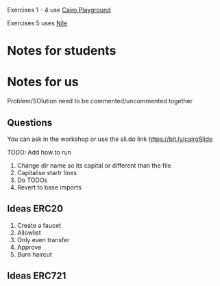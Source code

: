 Exercises 1 - 4 use [Cairo Playground](https://www.cairo-lang.org/playground/)

Exercises 5 uses [Nile](https://github.com/OpenZeppelin/nile)

# Notes for students

# Notes for us

Problem/SOlution need to be commented/uncommented together

## Questions

You can ask in the workshop or use the sli.do link
https://bit.ly/cairoSlido

TODO: Add how to run

1. Change dir name so its capital or different than the file
2. Capitalise startr lines
3. Do TODOs
4. Revert to base imports

## Ideas ERC20

1. Create a faucet
2. Allowlist
3. Only even transfer
4. Approve
5. Burn haircut

## Ideas ERC721
